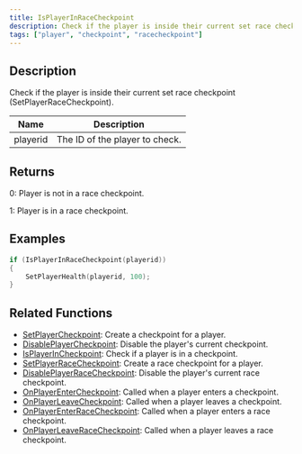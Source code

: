 ```yaml
---
title: IsPlayerInRaceCheckpoint
description: Check if the player is inside their current set race checkpoint (SetPlayerRaceCheckpoint).
tags: ["player", "checkpoint", "racecheckpoint"]
---
```


## Description

Check if the player is inside their current set race checkpoint (SetPlayerRaceCheckpoint).

| Name     | Description                    |
| -------- | ------------------------------ |
| playerid | The ID of the player to check. |

## Returns

0: Player is not in a race checkpoint.

1: Player is in a race checkpoint.

## Examples

```c
if (IsPlayerInRaceCheckpoint(playerid))
{
    SetPlayerHealth(playerid, 100);
}
```

## Related Functions

- [SetPlayerCheckpoint](SetPlayerCheckpoint.md): Create a checkpoint for a player.
- [DisablePlayerCheckpoint](DisablePlayerCheckpoint.md): Disable the player's current checkpoint.
- [IsPlayerInCheckpoint](IsPlayerInCheckpoint.md): Check if a player is in a checkpoint.
- [SetPlayerRaceCheckpoint](SetPlayerRaceCheckpoint.md): Create a race checkpoint for a player.
- [DisablePlayerRaceCheckpoint](DisablePlayerRaceCheckpoint.md): Disable the player's current race checkpoint.
- [OnPlayerEnterCheckpoint](../callbacks/OnPlayerEnterCheckpoint.md): Called when a player enters a checkpoint.
- [OnPlayerLeaveCheckpoint](../callbacks/OnPlayerLeaveCheckpoint.md): Called when a player leaves a checkpoint.
- [OnPlayerEnterRaceCheckpoint](../callbacks/OnPlayerEnterRaceCheckpoint.md): Called when a player enters a race checkpoint.
- [OnPlayerLeaveRaceCheckpoint](../callbacks/OnPlayerLeaveRaceCheckpoint.md): Called when a player leaves a race checkpoint.
